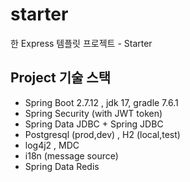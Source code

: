 # starter
한 Express 템플릿 프로젝트 - Starter

## Project 기술 스택
- Spring Boot 2.7.12 , jdk 17, gradle 7.6.1
- Spring Security (with JWT token)
- Spring Data JDBC + Spring JDBC
- Postgresql (prod,dev) , H2 (local,test)
- log4j2 , MDC
- i18n (message source)
- Spring Data Redis